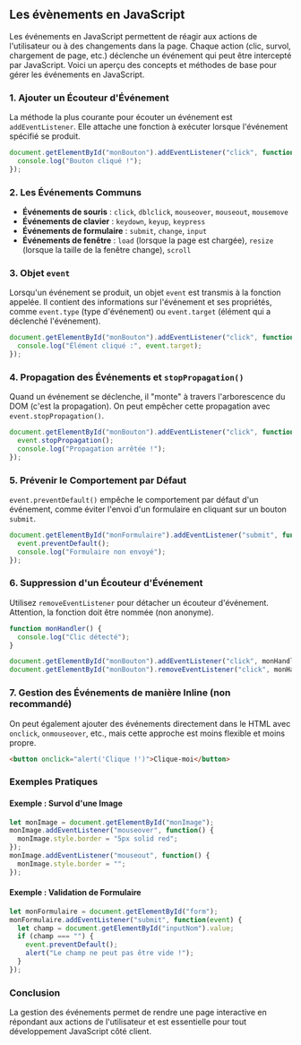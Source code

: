 ## Les évènements en JavaScript

Les événements en JavaScript permettent de réagir aux actions de l'utilisateur ou à des changements dans la page. Chaque action (clic, survol, chargement de page, etc.) déclenche un événement qui peut être intercepté par JavaScript. Voici un aperçu des concepts et méthodes de base pour gérer les événements en JavaScript.

### 1. **Ajouter un Écouteur d'Événement**
La méthode la plus courante pour écouter un événement est `addEventListener`. Elle attache une fonction à exécuter lorsque l'événement spécifié se produit.

```javascript
document.getElementById("monBouton").addEventListener("click", function() {
  console.log("Bouton cliqué !");
});
```

### 2. **Les Événements Communs**
- **Événements de souris** : `click`, `dblclick`, `mouseover`, `mouseout`, `mousemove`
- **Événements de clavier** : `keydown`, `keyup`, `keypress`
- **Événements de formulaire** : `submit`, `change`, `input`
- **Événements de fenêtre** : `load` (lorsque la page est chargée), `resize` (lorsque la taille de la fenêtre change), `scroll`

### 3. **Objet `event`**
Lorsqu'un événement se produit, un objet `event` est transmis à la fonction appelée. Il contient des informations sur l'événement et ses propriétés, comme `event.type` (type d'événement) ou `event.target` (élément qui a déclenché l'événement).

```javascript
document.getElementById("monBouton").addEventListener("click", function(event) {
  console.log("Élément cliqué :", event.target);
});
```

### 4. **Propagation des Événements et `stopPropagation()`**
Quand un événement se déclenche, il "monte" à travers l'arborescence du DOM (c'est la propagation). On peut empêcher cette propagation avec `event.stopPropagation()`.

```javascript
document.getElementById("monBouton").addEventListener("click", function(event) {
  event.stopPropagation();
  console.log("Propagation arrêtée !");
});
```

### 5. **Prévenir le Comportement par Défaut**
`event.preventDefault()` empêche le comportement par défaut d'un événement, comme éviter l'envoi d'un formulaire en cliquant sur un bouton `submit`.

```javascript
document.getElementById("monFormulaire").addEventListener("submit", function(event) {
  event.preventDefault();
  console.log("Formulaire non envoyé");
});
```

### 6. **Suppression d'un Écouteur d'Événement**
Utilisez `removeEventListener` pour détacher un écouteur d'événement. Attention, la fonction doit être nommée (non anonyme).

```javascript
function monHandler() {
  console.log("Clic détecté");
}

document.getElementById("monBouton").addEventListener("click", monHandler);
document.getElementById("monBouton").removeEventListener("click", monHandler);
```

### 7. **Gestion des Événements de manière Inline (non recommandé)**
On peut également ajouter des événements directement dans le HTML avec `onclick`, `onmouseover`, etc., mais cette approche est moins flexible et moins propre.

```html
<button onclick="alert('Clique !')">Clique-moi</button>
```

### Exemples Pratiques

#### Exemple : Survol d'une Image
```javascript
let monImage = document.getElementById("monImage");
monImage.addEventListener("mouseover", function() {
  monImage.style.border = "5px solid red";
});
monImage.addEventListener("mouseout", function() {
  monImage.style.border = "";
});
```

#### Exemple : Validation de Formulaire
```javascript
let monFormulaire = document.getElementById("form");
monFormulaire.addEventListener("submit", function(event) {
  let champ = document.getElementById("inputNom").value;
  if (champ === "") {
    event.preventDefault();
    alert("Le champ ne peut pas être vide !");
  }
});
```

### Conclusion
La gestion des événements permet de rendre une page interactive en répondant aux actions de l'utilisateur et est essentielle pour tout développement JavaScript côté client.